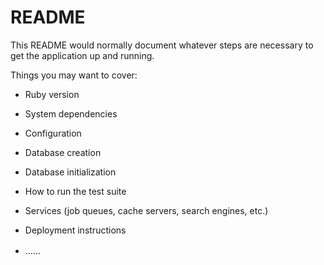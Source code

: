 # README

This README would normally document whatever steps are necessary to get the
application up and running. 

Things you may want to cover: 
 
* Ruby version

* System dependencies

* Configuration 

* Database creation

* Database initialization

* How to run the test suite

* Services (job queues, cache servers, search engines, etc.)

* Deployment instructions
 
* ......
　
